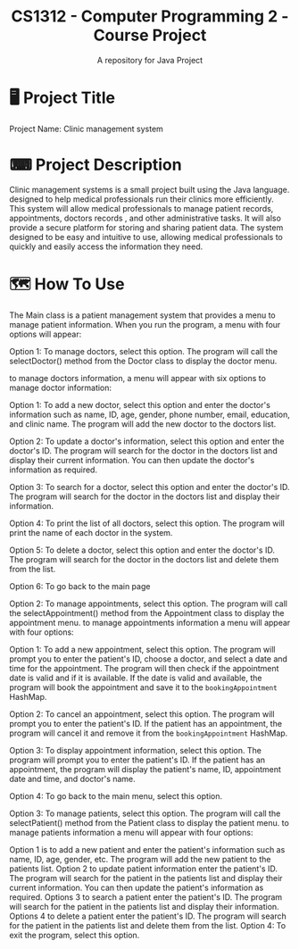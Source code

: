 

<h1 align="center"> CS1312 - Computer Programming 2 - Course Project</h1>
<p align="center">A repository for Java Project</p>

# 🖥 Project Title
Project Name: Clinic management system

# ⌨ Project Description

Clinic management systems is a small project built using the Java 
language. designed to help medical professionals run their clinics 
more efficiently. This system will allow medical professionals to 
manage patient records, appointments, doctors records , and other
administrative tasks. It will also provide a secure platform for 
storing and sharing patient data. The system designed to 
be easy and intuitive to use, allowing medical professionals to 
quickly and easily access the information they need.

# 🗺 How To Use

The Main class is a patient management system that provides a menu to manage patient information. When you run the program, a menu with four options will appear:

Option 1: To manage doctors, select this option. The program will call the selectDoctor() method from the Doctor class to display the doctor menu.

to manage doctors  information, a menu will appear with six options to manage doctor information:

Option 1: To add a new doctor, select this option and enter the doctor's information such as name, ID, age, gender, phone number, email, education, and clinic name. The program will add the new doctor to the doctors list.

Option 2: To update a doctor's information, select this option and enter the doctor's ID. The program will search for the doctor in the doctors list and display their current information. You can then update the doctor's information as required.

Option 3: To search for a doctor, select this option and enter the doctor's ID. The program will search for the doctor in the doctors list and display their information.

Option 4: To print the list of all doctors, select this option. The program will print the name of each doctor in the system.

Option 5: To delete a doctor, select this option and enter the doctor's ID. The program will search for the doctor in the doctors list and delete them from the list.

Option 6: To go back to the main page

Option 2: To manage appointments, select this option. The program will call the selectAppointment() method from the Appointment class to display the appointment menu.
to manage appointments  information a menu will appear with four options:

Option 1: To add a new appointment, select this option. The program will prompt you to enter the patient's ID, choose a doctor, and select a date and time for the appointment. The program will then check if the appointment date is valid and if it is available. If the date is valid and available, the program will book the appointment and save it to the `bookingAppointment` HashMap.

Option 2: To cancel an appointment, select this option. The program will prompt you to enter the patient's ID. If the patient has an appointment, the program will cancel it and remove it from the `bookingAppointment` HashMap.

Option 3: To display appointment information, select this option. The program will prompt you to enter the patient's ID. If the patient has an appointment, the program will display the patient's name, ID, appointment date and time, and doctor's name.

Option 4: To go back to the main menu, select this option.


Option 3: To manage patients, select this option. The program will call the selectPatient() method from the Patient class to display the patient menu.
to manage patients information a menu will appear with four options:

Option 1  is to add a new patient and enter the patient's information such as name, ID, age, gender, etc. The program will add the new patient to the patients list. 
Option 2 to update patient information enter the patient's ID. The program will search for the patient in the patients list and display their current information. You can then update the patient's information as required. 
Options 3 to search a patient enter the patient's ID. The program will search for the patient in the patients list and display their information. 
Options 4 to delete a patient enter the patient's ID. The program will search for the patient in the patients list and delete them from the list. 
Option 4: To exit the program, select this option.

